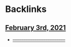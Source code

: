 
# Backlinks
## [February 3rd, 2021](<February 3rd, 2021.md>)
- [––––––––––––––––––––––––](<––––––––––––––––––––––––.md>)


